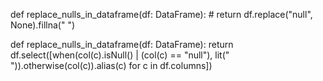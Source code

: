 def replace_nulls_in_dataframe(df: DataFrame):
    # return df.replace("null", None).fillna(" ")


def replace_nulls_in_dataframe(df: DataFrame): 
    return df.select([when(col(c).isNull() | (col(c) == "null"), lit(" ")).otherwise(col(c)).alias(c) for c in df.columns])
